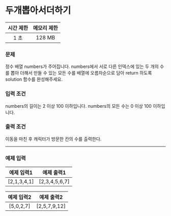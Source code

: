 # 두개뽑아서더하기

<div align = center>

| 시간 제한 | 메모리 제한 |
| :-------: | :---------: |
|   1 초    |   128 MB    |

</div>

### 문제

정수 배열 numbers가 주어집니다. numbers에서 서로 다른 인덱스에 있는 두 개의 수를 뽑아 더해서 만들 수 있는 모든 수를 배열에 오름차순으로 담아 return 하도록 solution 함수를 완성해주세요.

### 입력 조건

numbers의 길이는 2 이상 100 이하입니다.
numbers의 모든 수는 0 이상 100 이하입니다.

### 출력 조건

이동을 마친 후 캐릭터가 방문한 칸의 수를 출력한다.

---

### 예제 입력

| 예제 입력1  |  예제 출력1   |
| :---------: | :-----------: |
| [2,1,3,4,1] | [2,3,4,5,6,7] |

| 예제 입력2 |  예제 출력2  |
| :--------: | :----------: |
| [5,0,2,7]  | [2,5,7,9,12] |
